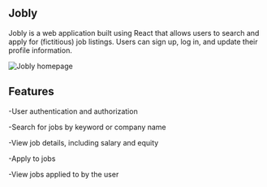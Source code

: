 Jobly
---
Jobly is a web application built using React that allows users to search and apply for (fictitious) job listings. Users can sign up, log in, and update their profile information.

![Jobly homepage](https://i.imgur.com/R4spRRN.png)

Features
---
-User authentication and authorization

-Search for jobs by keyword or company name

-View job details, including salary and equity

-Apply to jobs

-View jobs applied to by the user
